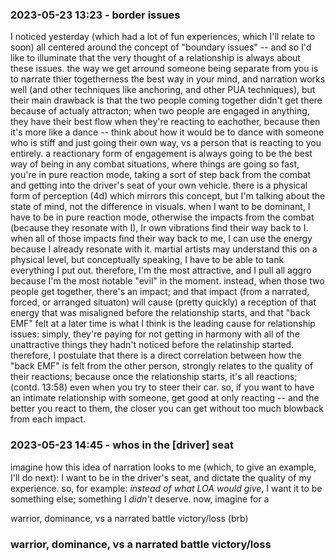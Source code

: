 ### 2023-05-23 13:23 - border issues

I noticed yesterday (which had a lot of fun experiences, which I'll relate to soon) all centered around the concept of "boundary issues" -- and so I'd like to illuminate that the very thought of a relationship is always about these issues. the way we get arround someone being separate from you is to narrate thier togetherness the best way in your mind, and narration works well (and other techniques like anchoring, and other PUA techniques), but their main drawback is that the two people coming together didn't get there because of actualy attracton;
  when two people are engaged in anything, they have their best flow when they're reacting to eachother, because then it's more like a dance -- think about how it would be to dance with someone who is stiff and just going their own way, vs a person that is reacting to you entirely.
  a reactionary form of engagement is always going to be the best way of being in any combat situations, where things are going so fast, you're in pure reaction mode, taking a sort of step back from the combat and getting into the driver's seat of your own vehicle.
    there is a physical form of perception (4d) which mirrors this concept, but I'm talking about the state of mind, not the difference in visuals.
  when I want to be dominant, I have to be in pure reaction mode, otherwise the impacts from the combat (because they resonate with I), Ir own vibrations find their way back to I.
  when all of those impacts find their way back to me, I can use the energy because I already resonate with it. martial artists may understand this on a physical level, but conceptually speaking, I have to be able to tank everything I put out. therefore, I'm the most attractive, and I pull all aggro because I'm the most notable "evil" in the moment.
instead, when those two people get together, there's an impact; and that impact (from a narrated, forced, or arranged situaton) will cause (pretty quickly) a reception of that energy that was misaligned before the relationship starts,
  and that "back EMF" felt at a later time is what I think is the leading cause for relationship issues: simply, they're paying for not getting in harmony with all of the unattractive things they hadn't noticed before the relatinship started.
therefore, I postulate that there is a direct correlation between how the "back EMF" is felt from the other person, strongly relates to the quality of their reactions; because once the relationship starts, it's all reactions; (contd. 13:58) even when you try to steer their car.
  so, if you want to have an intimate relationship with someone, get good at only reacting -- and the better you react to them, the closer you can get without too much blowback from each impact.


### 2023-05-23 14:45 - whos in the [driver] seat

imagine how this idea of narration looks to me (which, to give an example, I'll do next): I want to be in the driver's seat, and dictate the quality of my experience. so, for example: *instead of what LOA would give*, I want it to be something else; something I *didn't* deserve.
now, imagine for a 

warrior, dominance, vs a narrated battle victory/loss (brb)






### warrior, dominance, vs a narrated battle victory/loss